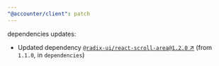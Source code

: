 ```yaml
---
"@accounter/client": patch
---
```

dependencies updates:
  - Updated dependency [`@radix-ui/react-scroll-area@1.2.0` ↗︎](https://www.npmjs.com/package/@radix-ui/react-scroll-area/v/1.2.0) (from `1.1.0`, in `dependencies`)
